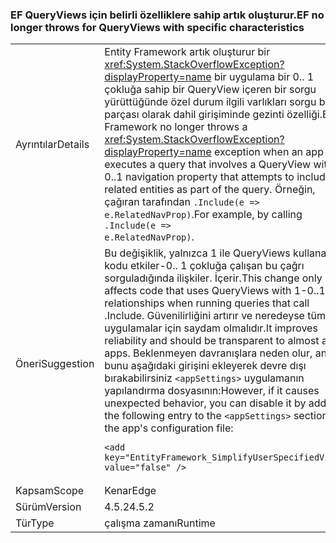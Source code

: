 ### <a name="ef-no-longer-throws-for-queryviews-with-specific-characteristics"></a><span data-ttu-id="4725e-101">EF QueryViews için belirli özelliklere sahip artık oluşturur.</span><span class="sxs-lookup"><span data-stu-id="4725e-101">EF no longer throws for QueryViews with specific characteristics</span></span>

|   |   |
|---|---|
|<span data-ttu-id="4725e-102">Ayrıntılar</span><span class="sxs-lookup"><span data-stu-id="4725e-102">Details</span></span>|<span data-ttu-id="4725e-103">Entity Framework artık oluşturur bir <xref:System.StackOverflowException?displayProperty=name> bir uygulama bir 0.. 1 çokluğa sahip bir QueryView içeren bir sorgu yürüttüğünde özel durum ilgili varlıkları sorgu bir parçası olarak dahil girişiminde gezinti özelliği.</span><span class="sxs-lookup"><span data-stu-id="4725e-103">Entity Framework no longer throws a <xref:System.StackOverflowException?displayProperty=name> exception when an app executes a query that involves a QueryView with a 0..1 navigation property that attempts to include the related entities as part of the query.</span></span> <span data-ttu-id="4725e-104">Örneğin, çağıran tarafından <code>.Include(e =&gt; e.RelatedNavProp)</code>.</span><span class="sxs-lookup"><span data-stu-id="4725e-104">For example, by calling <code>.Include(e =&gt; e.RelatedNavProp)</code>.</span></span>|
|<span data-ttu-id="4725e-105">Öneri</span><span class="sxs-lookup"><span data-stu-id="4725e-105">Suggestion</span></span>|<span data-ttu-id="4725e-106">Bu değişiklik, yalnızca 1 ile QueryViews kullanan kodu etkiler-0.. 1 çokluğa çalışan bu çağrı sorguladığında ilişkiler. İçerir.</span><span class="sxs-lookup"><span data-stu-id="4725e-106">This change only affects code that uses QueryViews with 1-0..1 relationships when running queries that call .Include.</span></span> <span data-ttu-id="4725e-107">Güvenilirliğini artırır ve neredeyse tüm uygulamalar için saydam olmalıdır.</span><span class="sxs-lookup"><span data-stu-id="4725e-107">It improves reliability and should be transparent to almost all apps.</span></span> <span data-ttu-id="4725e-108">Beklenmeyen davranışlara neden olur, ancak bunu aşağıdaki girişini ekleyerek devre dışı bırakabilirsiniz <code>&lt;appSettings&gt;</code> uygulamanın yapılandırma dosyasının:</span><span class="sxs-lookup"><span data-stu-id="4725e-108">However, if it causes unexpected behavior, you can disable it by adding the following entry to the <code>&lt;appSettings&gt;</code> section of the app's configuration file:</span></span><pre><code class="lang-xml">&lt;add key=&quot;EntityFramework_SimplifyUserSpecifiedViews&quot; value=&quot;false&quot; /&gt;&#13;&#10;</code></pre>|
|<span data-ttu-id="4725e-109">Kapsam</span><span class="sxs-lookup"><span data-stu-id="4725e-109">Scope</span></span>|<span data-ttu-id="4725e-110">Kenar</span><span class="sxs-lookup"><span data-stu-id="4725e-110">Edge</span></span>|
|<span data-ttu-id="4725e-111">Sürüm</span><span class="sxs-lookup"><span data-stu-id="4725e-111">Version</span></span>|<span data-ttu-id="4725e-112">4.5.2</span><span class="sxs-lookup"><span data-stu-id="4725e-112">4.5.2</span></span>|
|<span data-ttu-id="4725e-113">Tür</span><span class="sxs-lookup"><span data-stu-id="4725e-113">Type</span></span>|<span data-ttu-id="4725e-114">çalışma zamanı</span><span class="sxs-lookup"><span data-stu-id="4725e-114">Runtime</span></span>|

